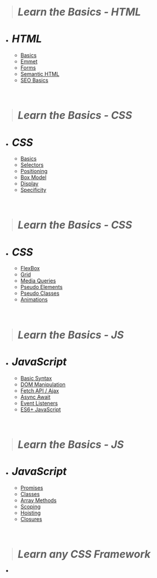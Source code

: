 > # *Learn the Basics - HTML*
+ # ***HTML***

    + [Basics]()
    + [Emmet]()
    + [Forms]()
    + [Semantic HTML]()
    + [SEO Basics]()

<br>

> # *Learn the Basics - CSS* 
+ # ***CSS***

    + [Basics]()
    + [Selectors]()
    + [Positioning]()
    + [Box Model]()
    + [Display]()
    + [Specificity]()

<br>

> # *Learn the Basics - CSS* 
+ # ***CSS***

    + [FlexBox]()
    + [Grid]()
    + [Media Queries]()
    + [Pseudo Elements]()
    + [Pseudo Classes]()
    + [Animations]()

<br>

> # *Learn the Basics - JS* 
+ # ***JavaScript***

    + [Basic Syntax]()
    + [DOM Manipulation]()
    + [Fetch API / Ajax]()
    + [Async Await]()
    + [Event Listeners]()
    + [ES6+ JavaScript]()

<br>

> # *Learn the Basics - JS* 
+ # ***JavaScript***

    + [Promises]()
    + [Classes]()
    + [Array Methods]()
    + [Scoping]()
    + [Hoisting]()
    + [Closures]()

<br>

> # *Learn any CSS Framework* 
+ <p></p>
